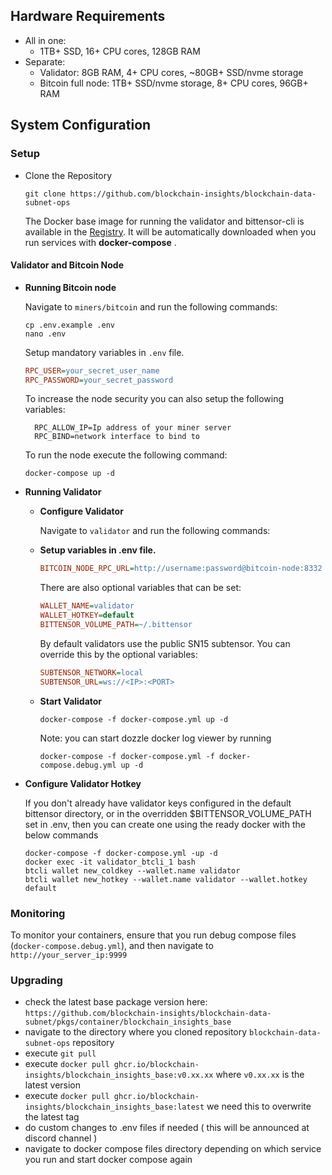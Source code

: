 ## Hardware Requirements

- All in one:
  - 1TB+ SSD, 16+ CPU cores, 128GB RAM
- Separate:
  - Validator: 8GB RAM, 4+ CPU cores, ~80GB+ SSD/nvme storage
  - Bitcoin full node: 1TB+ SSD/nvme storage, 8+ CPU cores, 96GB+ RAM


## System Configuration

### Setup
- Clone the Repository
    ```
    git clone https://github.com/blockchain-insights/blockchain-data-subnet-ops
    ```

    The Docker base image for running the validator and bittensor-cli is available in the [Registry](https://github.com/blockchain-insights/blockchain-data-subnet/pkgs/container/blockchain_insights_base). It will be automatically downloaded when you run services with **docker-compose** .

#### Validator and Bitcoin Node

- **Running Bitcoin node**
  
  Navigate to ```miners/bitcoin``` and run the following commands:
  ```
  cp .env.example .env
  nano .env
  ```
  Setup mandatory variables in ```.env``` file.
  ```ini
  RPC_USER=your_secret_user_name
  RPC_PASSWORD=your_secret_password
  ```
  To increase the node security you can also setup the following variables:
  ```init
    RPC_ALLOW_IP=Ip address of your miner server
    RPC_BIND=network interface to bind to
  ```
    To run the node execute the following command:
    ```
    docker-compose up -d
    ```

- **Running Validator**
  - **Configure Validator**
  
      Navigate to ```validator``` and run the following commands:

  - **Setup variables in .env file.**
    ```ini
    BITCOIN_NODE_RPC_URL=http://username:password@bitcoin-node:8332
    ```
    There are also optional variables that can be set:
    ```ini
    WALLET_NAME=validator
    WALLET_HOTKEY=default
    BITTENSOR_VOLUME_PATH=~/.bittensor
    ```
    By default validators use the public SN15 subtensor. You can override this by the optional variables:
    ```ini
    SUBTENSOR_NETWORK=local
    SUBTENSOR_URL=ws://<IP>:<PORT>
    ```
  - **Start Validator**
    ```
    docker-compose -f docker-compose.yml up -d
    ```
    Note: you can start dozzle docker log viewer by running 
    ```
    docker-compose -f docker-compose.yml -f docker-compose.debug.yml up -d
    ```
    
- **Configure Validator Hotkey**
  
  If you don't already have validator keys configured in the default bittensor directory, or in the overridden $BITTENSOR_VOLUME_PATH set in .env, then you can create one using the ready docker with the below commands 
  ```
  docker-compose -f docker-compose.yml -up -d
  docker exec -it validator_btcli_1 bash
  btcli wallet new_coldkey --wallet.name validator
  btcli wallet new_hotkey --wallet.name validator --wallet.hotkey default
  ```
### Monitoring

To monitor your containers, ensure that you run debug compose files (```docker-compose.debug.yml```), and then navigate to ```http://your_server_ip:9999```

### Upgrading

- check the latest base package version here:
```https://github.com/blockchain-insights/blockchain-data-subnet/pkgs/container/blockchain_insights_base```
- navigate to the directory where you cloned repository ```blockchain-data-subnet-ops``` repository
- execute ```git pull```
- execute ```docker pull ghcr.io/blockchain-insights/blockchain_insights_base:v0.xx.xx``` where ```v0.xx.xx``` is the latest version
- execute ```docker pull ghcr.io/blockchain-insights/blockchain_insights_base:latest``` we need this to overwrite the latest tag
- do custom changes to .env files if needed ( this will be announced at discord channel )
- navigate to docker compose files directory depending on which service you run and start docker compose again
